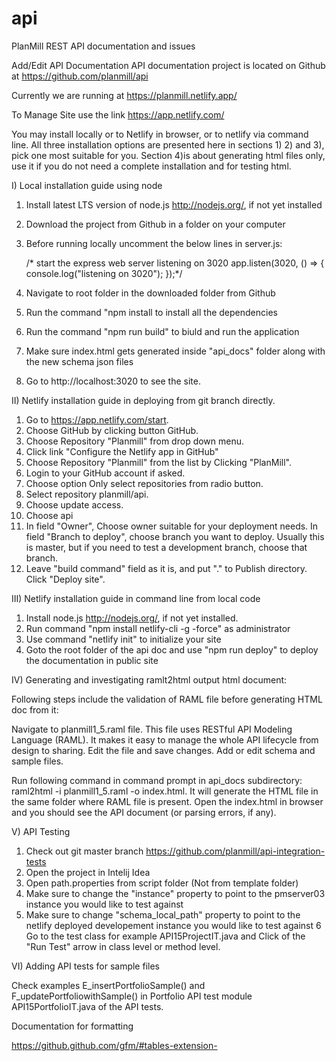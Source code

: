 # api
PlanMill REST API documentation and issues

Add/Edit API Documentation
API documentation project is located on Github at https://github.com/planmill/api

Currently we are running at https://planmill.netlify.app/ 

To Manage Site use the link https://app.netlify.com/

You may install locally or to Netlify in browser, or to netlify via command line. All three
installation options are presented here in sections 1) 2) and 3), pick one most suitable for you. 
Section 4)is about generating html files only, use it if you do not need a complete 
installation and for testing html. 
 
I) Local installation guide using node

1. Install latest LTS version of node.js http://nodejs.org/, if not yet installed
2. Download the project from Github in a folder on your computer
3. Before running locally uncomment the below lines in server.js:

     /* start the express web server listening on 3020
     app.listen(3020, () => {
       console.log("listening on 3020");
     });*/ 

4. Navigate to root folder in the downloaded folder from Github
5. Run the command "npm install to install all the dependencies
6. Run the command "npm run build" to biuld and run the application
7. Make sure index.html gets generated inside "api_docs" folder along with the new schema json files
8. Go to http://localhost:3020 to see the site. 

II) Netlify installation guide in deploying from git branch directly. 

1. Go to https://app.netlify.com/start. 
2. Choose GitHub by clicking button GitHub. 
3. Choose Repository "Planmill" from drop down menu. 
4. Click link "Configure the Netlify app in GitHub"
5. Choose Repository "Planmill" from the list by Clicking "PlanMill". 
6. Login to your GitHub account if asked. 
7. Choose option Only select repositories from radio button. 
8. Select repository planmill/api. 
9. Choose update access. 
10. Choose api
11. In field "Owner", Choose owner suitable for your deployment needs. In field "Branch to deploy", choose branch 
you want to deploy. Usually this is master, but if you need to test a development branch, choose that branch. 
12. Leave "build command" field as it is, and put "." to Publish directory. Click "Deploy site". 

III) Netlify installation guide in command line from local code

1. Install node.js http://nodejs.org/, if not yet installed.
2. Run command "npm install netlify-cli -g -force" as administrator
3. Use command "netlify init" to initialize your site
4. Goto the root folder of the api doc and use "npm run deploy" to deploy the documentation in public site

IV) Generating and investigating ramlt2html output html document:

Following steps include the validation of RAML file before generating HTML doc from it:

Navigate to planmill1_5.raml file. This file uses RESTful API Modeling Language (RAML). It makes it easy to manage the whole API lifecycle from design to sharing.
Edit the file and save changes.
Add or edit schema and sample files.

Run following command in command prompt in api_docs subdirectory: raml2html -i planmill1_5.raml -o index.html. It will generate the HTML file in the same folder where RAML file is present.
Open the index.html in browser and you should see the API document (or parsing errors, if any).

V) API Testing

1. Check out git master branch https://github.com/planmill/api-integration-tests
2. Open the project in Intelij Idea
3. Open path.properties from script folder (Not from template folder)
4. Make sure to change the "instance" property to point to the pmserver03 instance you would like to test against
5. Make sure to change "schema_local_path" property to point to the netlify deployed developement instance you would like to test against
6 Go to the test class for example API15ProjectIT.java and Click of the "Run Test" arrow in class level or method level.

VI) Adding API tests for sample files

Check examples E_insertPortfolioSample()  and  F_updatePortfoliowithSample() in Portfolio API test module API15PortfolioIT.java of the API tests. 


Documentation for formatting 

https://github.github.com/gfm/#tables-extension-